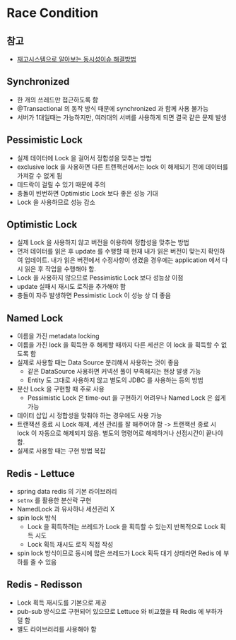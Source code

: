 # Race Condition

## 참고

- [재고시스템으로 알아보는 동시성이슈 해결방법](https://www.inflearn.com/course/%EB%8F%99%EC%8B%9C%EC%84%B1%EC%9D%B4%EC%8A%88-%EC%9E%AC%EA%B3%A0%EC%8B%9C%EC%8A%A4%ED%85%9C/dashboard)

## Synchronized

- 한 개의 쓰레드만 접근하도록 함
- @Transactional 의 동작 방식 때문에 synchronized 과 함께 사용 불가능
- 서버가 1대일때는 가능하지만, 여러대의 서버를 사용하게 되면 결국 같은 문제 발생

## Pessimistic Lock

- 실제 데이터에 Lock 을 걸어서 정합성을 맞추는 방법
- exclusive lock 을 사용하면 다른 트랜잭션에서는 lock 이 해제되기 전에 데이터를 가져갈 수 없게 됨
- 데드락이 걸릴 수 있기 때문에 주의
- 충돌이 빈번하면 Optimistic Lock 보다 좋은 성능 기대
- Lock 을 사용하므로 성능 감소

## Optimistic Lock

- 실제 Lock 을 사용하지 않고 버전을 이용하여 정합성을 맞추는 방법
- 먼저 데이터를 읽은 후 update 를 수행할 때 현재 내가 읽은 버전이 맞는지 확인하여 업데이트. 내가 읽은 버전에서 수정사항이 생겼을 경우에는 application 에서 다시 읽은 후 작업을 수행해야 함.
- Lock 을 사용하지 않으므로 Pessimistic Lock 보다 성능상 이점
- update 실패시 재시도 로직을 추가해야 함
- 충돌이 자주 발생하면 Pessimistic Lock 이 성능 상 더 좋음

## Named Lock

- 이름을 가진 metadata locking
- 이름을 가진 lock 을 획득한 후 해제할 때까지 다른 세션은 이 lock 을 획득할 수 없도록 함
- 실제로 사용할 때는 Data Source 분리해서 사용하는 것이 좋음
  - 같은 DataSource 사용하면 커넥션 풀이 부족해지는 현상 발생 가능
  - Entity 도 그대로 사용하지 않고 별도의 JDBC 를 사용하는 등의 방법
- 분산 Lock 을 구현할 때 주로 사용
  - Pessimistic Lock 은 time-out 을 구현하기 어려우나 Named Lock 은 쉽게 가능
- 데이터 삽입 시 정합성을 맞춰야 하는 경우에도 사용 가능
- 트랜잭션 종료 시 Lock 해제, 세션 관리를 잘 해주어야 함 -> 트랜잭션 종료 시 lock 이 자동으로 해제되지 않음. 별도의 명령어로 해제하거나 선점시간이 끝나야 함.
- 실제로 사용할 때는 구현 방법 복잡

## Redis - Lettuce

- spring data redis 의 기본 라이브러리
- `setnx` 를 활용한 분산락 구현
- NamedLock 과 유사하나 세션관리 X
- spin lock 방식
  - Lock 을 획득하려는 쓰레드가 Lock 을 획득할 수 있는지 반복적으로 Lock 획득 시도
  - Lock 획득 재시도 로직 직접 작성
- spin lock 방식이므로 동시에 많은 쓰레드가 Lock 획득 대기 상태라면 Redis 에 부하를 줄 수 있음

## Redis - Redisson

- Lock 획득 재시도를 기본으로 제공
- pub-sub 방식으로 구현되어 있으므로 Lettuce 와 비교했을 때 Redis 에 부하가 덜 함
- 별도 라이브러리를 사용해야 함
